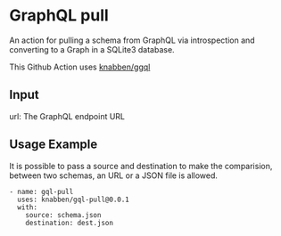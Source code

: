 GraphQL pull
===

An action for pulling a schema from GraphQL via introspection and converting to a Graph in
a SQLite3 database.

This Github Action uses [knabben/ggql](https://github.com/knabben/ggql)

Input
---

url: The GraphQL endpoint URL

Usage Example
---

It is possible to pass a source and destination to make the comparision, between two schemas,
an URL or a JSON file is allowed.

```
- name: gql-pull
  uses: knabben/gql-pull@0.0.1
  with:
    source: schema.json
    destination: dest.json
```